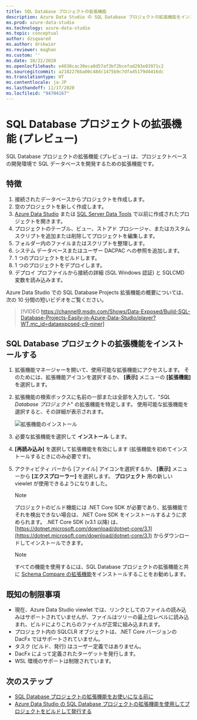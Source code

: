 ```yaml
---
title: SQL Database プロジェクトの拡張機能
description: Azure Data Studio の SQL Database プロジェクトの拡張機能をインストールして使用します。
ms.prod: azure-data-studio
ms.technology: azure-data-studio
ms.topic: conceptual
author: dzsquared
ms.author: drskwier
ms.reviewer: maghan
ms.custom: ''
ms.date: 10/22/2020
ms.openlocfilehash: e4030cac39eca0d57af3bf2bcefad293e83971c2
ms.sourcegitcommit: a2182276ba00c48dc1475b9c7dfa45179d4416dc
ms.translationtype: HT
ms.contentlocale: ja-JP
ms.lasthandoff: 11/17/2020
ms.locfileid: "94704167"
---
```

# <a name="sql-database-projects-extension-preview"></a>SQL Database プロジェクトの拡張機能 (プレビュー)

SQL Database プロジェクトの拡張機能 (プレビュー) は、プロジェクトベースの開発環境で SQL データベースを開発するための拡張機能です。 


## <a name="features"></a>特徴

1. 接続されたデータベースからプロジェクトを作成します。
2. 空のプロジェクトを新しく作成します。
3. [Azure Data Studio](sql-database-project-extension-getting-started.md) または [SQL Server Data Tools](../../ssdt/sql-server-data-tools.md) で以前に作成されたプロジェクトを開きます。
4. プロジェクトのテーブル、ビュー、ストアド プロシージャ、またはカスタム スクリプトを追加または削除してプロジェクトを編集します。
5. フォルダー内のファイルまたはスクリプトを整理します。
6. システム データベースまたはユーザー DACPAC への参照を追加します。
7. 1 つのプロジェクトをビルドします。
8. 1 つのプロジェクトをデプロイします。
9. デプロイ プロファイルから接続の詳細 (SQL Windows 認証) と SQLCMD 変数を読み込みます。

Azure Data Studio での SQL Database Projects 拡張機能の概要については、次の 10 分間の短いビデオをご覧ください。

> [!VIDEO https://channel9.msdn.com/Shows/Data-Exposed/Build-SQL-Database-Projects-Easily-in-Azure-Data-Studio/player?WT.mc_id=dataexposed-c9-niner]

## <a name="install-the-sql-database-projects-extension"></a>SQL Database プロジェクトの拡張機能をインストールする

1. 拡張機能マネージャーを開いて、使用可能な拡張機能にアクセスします。  そのためには、拡張機能アイコンを選択するか、 **[表示]** メニューの **[拡張機能]** を選択します。
2. 拡張機能の検索ボックスに名前の一部または全部を入力して、"*SQL Database プロジェクト*" の拡張機能を特定します。 使用可能な拡張機能を選択すると、その詳細が表示されます。

   ![拡張機能のインストール](media/sql-database-projects-extension/install-database-projects.png)

3. 必要な拡張機能を選択して **インストール** します。
4. **[再読み込み]** を選択して拡張機能を有効にします (拡張機能を初めてインストールするときにのみ必要です)。
5. アクティビティ バーから [ファイル] アイコンを選択するか、 **[表示]** メニューから **[エクスプローラー]** を選択します。 **プロジェクト** 用の新しい viewlet が使用できるようになりました。

   > [!NOTE]
   > プロジェクトのビルド機能には .NET Core SDK が必要であり、拡張機能でそれを検出できない場合は、.NET Core SDK をインストールするように求められます。  .NET Core SDK (v3.1 以降) は、[https://dotnet.microsoft.com/download/dotnet-core/3.1](https://dotnet.microsoft.com/download/dotnet-core/3.1) からダウンロードしてインストールできます。

   > [!NOTE]
   > すべての機能を使用するには、SQL Database プロジェクトの拡張機能と共に [Schema Compare の拡張機能](schema-compare-extension.md)をインストールすることをお勧めします。

## <a name="known-limitations"></a>既知の制限事項

- 現在、Azure Data Studio viewlet では、リンクとしてのファイルの読み込みはサポートされていませんが、ファイルはツリーの最上位レベルに読み込まれ、ビルドによりこれらのファイルが正常に組み込まれます。
- プロジェクト内の SQLCLR オブジェクトは、.NET Core バージョンの DacFx ではサポートされていません。
- タスク (ビルド、発行) はユーザー定義ではありません。
- DacFx によって定義されたターゲットを発行します。
- WSL 環境のサポートは制限されています。

## <a name="next-steps"></a>次のステップ

- [SQL Database プロジェクトの拡張機能をお使いになる前に](sql-database-project-extension-getting-started.md)
- [Azure Data Studio の SQL Database プロジェクトの拡張機能を使用してプロジェクトをビルドして発行する](sql-database-project-extension-build.md)
